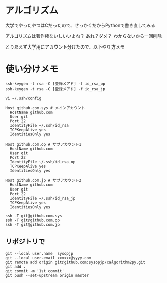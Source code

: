 # アルゴリズム
大学でやったやつはCだったので、せっかくだからPythonで書き直してみる

アルゴリズムは著作権ないしいいよね？ あれ？ダメ？
わからないから一回削除


とりあえず大学用にアカウント分けたので、以下やり方メモ


# 使い分けメモ

 
`ssh-keygen -t rsa -C [登録メアド] -f id_rsa_op`  
`ssh-keygen -t rsa -C [登録メアド] -f id_rsa_jp`  


`vi ~/.ssh/config`  

```
Host github.com.sys # メインアカウント
  HostName github.com
  User git
  Port 22
  IdentityFile ~/.ssh/id_rsa 
  TCPKeepAlive yes
  IdentitiesOnly yes

Host github.com.op # サブアカウント1
  HostName github.com
  User git
  Port 22
  IdentityFile ~/.ssh/id_rsa_op
  TCPKeepAlive yes
  IdentitiesOnly yes

Host github.com.jp # サブアカウント2
  HostName github.com
  User git
  Port 22
  IdentityFile ~/.ssh/id_rsa_jp
  TCPKeepAlive yes
  IdentitiesOnly yes
```

`ssh -T git@github.com.sys`  
`ssh -T git@github.com.op`  
`ssh -T git@github.com.jp`  

##  リポジトリで
```
git --local user.name  sysopjp
git --local user.email xxxxxx@yyyy.com
git remote add origin git@github.com:sysopjp/calgorithm2py.git
git add .
git commit -m '1st commit'
git push --set-upstream origin master
```
